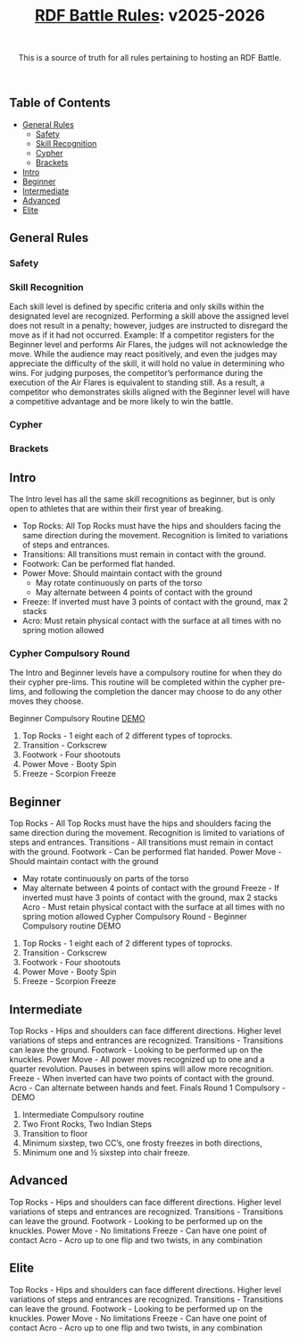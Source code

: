 <h1 align="center"> 
	<a href="https://rdfbattles.com/">RDF Battle Rules</a>: v2025-2026
</h1>

<br/>

<div align="center">
	<p align="center">
		This is a source of truth for all rules pertaining to hosting an RDF Battle. 
		<br/>
	</p>
</div>

<br/>

## Table of Contents

- [General Rules](#general)
    - [Safety](#safety)
    - [Skill Recognition](#skill-recognition)
    - [Cypher](#cypher)
    - [Brackets](#brackets)
- [Intro](#intro)
- [Beginner](#beginner)
- [Intermediate](#intermediate)
- [Advanced](#advanced)
- [Elite](#elite)


## General Rules

### Safety

### Skill Recognition

Each skill level is defined by specific criteria and only skills within the designated level are recognized. Performing a skill above the assigned level does not result in a penalty; however, judges are instructed to disregard the move as if it had not occurred.
Example: If a competitor registers for the Beginner level and performs Air Flares, the judges will not acknowledge the move. While the audience may react positively, and even the judges may appreciate the difficulty of the skill, it will hold no value in determining who wins. For judging purposes, the competitor’s performance during the execution of the Air Flares is equivalent to standing still. As a result, a competitor who demonstrates skills aligned with the Beginner level will have a competitive advantage and be more likely to win the battle.

### Cypher

### Brackets

## Intro

The Intro level has all the same skill recognitions as beginner, but is only open to athletes that are within their first year of breaking. 

* Top Rocks: All Top Rocks must have the hips and shoulders facing the same direction during the movement. Recognition is limited to variations of steps and entrances.
* Transitions: All transitions must remain in contact with the ground.
* Footwork: Can be performed flat handed.
* Power Move: Should maintain contact with the ground
	- May rotate continuously on parts of the torso
	- May alternate between 4 points of contact with the ground
* Freeze: If inverted must have 3 points of contact with the ground, max 2 stacks
* Acro: Must retain physical contact with the surface at all times with no spring motion allowed

### Cypher Compulsory Round 

The Intro and Beginner levels have a compulsory routine for when they do their cypher pre-lims. This routine will be completed within the cypher pre-lims, and following the completion the dancer may choose to do any other moves they choose. 

Beginner Compulsory Routine [DEMO](https://www.youtube.com/watch?v=wqQAVLUL_ZE)
1. Top Rocks - 1 eight each of 2 different types of toprocks.
2. Transition - Corkscrew
3. Footwork - Four shootouts
4. Power Move - Booty Spin
5. Freeze - Scorpion Freeze

## Beginner

Top Rocks - All Top Rocks must have the hips and shoulders facing the same direction during the movement. Recognition is limited to variations of steps and entrances.
Transitions - All transitions must remain in contact with the ground.
Footwork - Can be performed flat handed.
Power Move - Should maintain contact with the ground
* May rotate continuously on parts of the torso
* May alternate between 4 points of contact with the ground
Freeze - If inverted must have 3 points of contact with the ground, max 2 stacks
Acro - Must retain physical contact with the surface at all times with no spring motion allowed
Cypher Compulsory Round -
Beginner Compulsory routine DEMO
1. Top Rocks - 1 eight each of 2 different types of toprocks.
2. Transition - Corkscrew
3. Footwork - Four shootouts
4. Power Move - Booty Spin
5. Freeze - Scorpion Freeze
   
## Intermediate

Top Rocks - Hips and shoulders can face different directions. Higher level variations of steps and entrances are recognized.
Transitions - Transitions can leave the ground.
Footwork - Looking to be performed up on the knuckles.
Power Move - All power moves recognized up to one and a quarter revolution. Pauses in between spins will allow more recognition.
Freeze - When inverted can have two points of contact with the ground.
Acro - Can alternate between hands and feet.
Finals Round 1 Compulsory - DEMO
1. Intermediate Compulsory routine
2. Two Front Rocks, Two Indian Steps
3. Transition to floor
4. Minimum sixstep, two CC’s, one frosty freezes in both directions,
5. Minimum one and ½ sixstep into chair freeze.

## Advanced

Top Rocks - Hips and shoulders can face different directions. Higher level variations of steps and entrances are recognized.
Transitions - Transitions can leave the ground.
Footwork - Looking to be performed up on the knuckles.
Power Move - No limitations
Freeze - Can have one point of contact
Acro - Acro up to one flip and two twists, in any combination

## Elite

Top Rocks - Hips and shoulders can face different directions. Higher level variations of steps and entrances are recognized.
Transitions - Transitions can leave the ground.
Footwork - Looking to be performed up on the knuckles.
Power Move - No limitations
Freeze - Can have one point of contact
Acro - Acro up to one flip and two twists, in any combination
